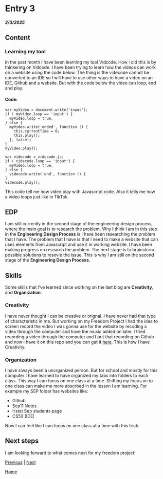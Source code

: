 # Entry 3
##### 2/3/2025

## Content

### Learning my tool
In the past month I have been learning my tool Vidcode. How I did this is by thinkering on Vidcode. I have been trying to learn how the videos can work on a website using the code below. The thing is the videcode cannot be converted to an IDE so I will have to use other ways to have a video on an IDE, Github and a website. But with the code below the video can loop, end and play.

#### Code:
```
var myVideo = document.write('input');
if ( myVideo.loop == 'input') { 
  myVideo.loop = true;
} else { 
  myVideo.write('ended', function () {
    this.currentTime = 0;
    this.play();
  }, false);
}
myVideo.play();
```
```
var videcode = videcode.js;
if ( videcode.loop == 'input') { 
  myVideo.loop = true;
} else { 
  videcode.write('end', function () {
}
videcode.play();
```

This code tell me how video play with Javascript code. Also it tells me how a video loops just like in TikTok.

## EDP
I am still currently in the second stage of the engineering design process, where the main goal is to research the problem. Why I think I am in this step in the **Engineering Design Process** is I have been researching the problem that I have. The problem that I have is that I need to make a website that can uses elements from Javascript and use it in working website. I have been making progress on research the problem. The next stage is to brainstorm possible solutions to resovle the issue. This is why I am still on the second stage of the **Engineering Design Process.**

## Skills
Some skills that I’ve learned since working on the last blog are **Creativity**, and **Organization**.

### Creativity
I have never thought I can be creative or orignal. I have never had that type of characteristic in me. But working on my Freedom Project I had the idea to screen record the video I was gonna use for the website by recoding a video through the computer and have the music added on later. I tried recording a video through the computer and I put that recording on Github and now I have it on this repo and you can get it [here](../tool/SeanManeana.webm). This is how I have Creativity.

### Organization
I have always been a unorganized person. But for school and mostly for this computer I have learned to have organized my tabs into folders to each class. This way I can focus on one class at a time. Shifting my focus on to one class can make me more absorbed in the lesson I am learning. For example my SEP folder has websites like:

* Github
* Sep11 Notes
* Hstat Sep students page
* CS50 (IDE)

Now I can feel like I can focus on one class at a time with this trick.


## Next steps
I am looking forward to what comes next for my freedom project!

[Previous](entry02.md) | [Next](entry04.md)

[Home](../README.md)
